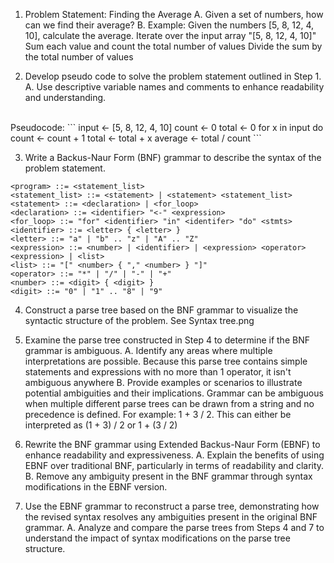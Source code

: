 
1. Problem Statement: Finding the Average
    A. Given a set of numbers, how can we find their average?
    B. Example: Given the numbers [5, 8, 12, 4, 10], calculate the average.
Iterate over the input array "[5, 8, 12, 4, 10]"
Sum each value and count the total number of values
Divide the sum by the total number of values

2. Develop pseudo code to solve the problem statement outlined in Step 1.
    A. Use descriptive variable names and comments to enhance readability and understanding.
<br>
Pseudocode: 
```
input <- [5, 8, 12, 4, 10]
count <- 0
total <- 0
for x in input do
    count <- count + 1
    total <- total + x 
average <- total / count
```

3. Write a Backus-Naur Form (BNF) grammar to describe the syntax of the problem statement.
```
<program> ::= <statement_list>
<statement_list> ::= <statement> | <statement> <statement_list>
<statement> ::= <declaration> | <for_loop>
<declaration> ::= <identifier> "<-" <expression>
<for_loop> ::= "for" <identifier> "in" <identifer> "do" <stmts>
<identifier> ::= <letter> { <letter> }
<letter> ::= "a" | "b" .. "z" | "A" .. "Z"
<expression> ::= <number> | <identifier> | <expression> <operator> <expression> | <list>
<list> ::= "[" <number> { "," <number> } "]"
<operator> ::= "*" | "/" | "-" | "+"
<number> ::= <digit> { <digit> }
<digit> ::= "0" | "1" .. "8" | "9"
```

4. Construct a parse tree based on the BNF grammar to visualize the syntactic structure of the problem.
See Syntax tree.png

5. Examine the parse tree constructed in Step 4 to determine if the BNF grammar is ambiguous.
    A. Identify any areas where multiple interpretations are possible.
        Because this parse tree contains simple statements and expressions with no more than 1 operator, it isn't ambiguous anywhere
    B. Provide examples or scenarios to illustrate potential ambiguities and their implications.
        Grammar can be ambiguous when multiple different parse trees can be drawn from a string and no precedence is defined. For example: 1 + 3 / 2. This can either be interpreted as (1 + 3) / 2 or 1 + (3 / 2)

6. Rewrite the BNF grammar using Extended Backus-Naur Form (EBNF) to enhance readability and expressiveness.
    A. Explain the benefits of using EBNF over traditional BNF, particularly in terms of readability and clarity.
    B. Remove any ambiguity present in the BNF grammar through syntax modifications in the EBNF version.

7. Use the EBNF grammar to reconstruct a parse tree, demonstrating how the revised syntax resolves any ambiguities present in the original BNF grammar.
    A. Analyze and compare the parse trees from Steps 4 and 7 to understand the impact of syntax modifications on the parse tree structure.
